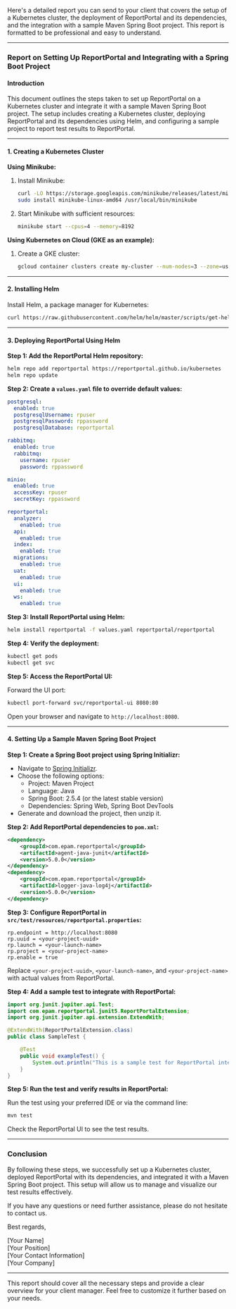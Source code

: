 Here's a detailed report you can send to your client that covers the setup of a Kubernetes cluster, the deployment of ReportPortal and its dependencies, and the integration with a sample Maven Spring Boot project. This report is formatted to be professional and easy to understand.

---

### Report on Setting Up ReportPortal and Integrating with a Spring Boot Project

#### Introduction
This document outlines the steps taken to set up ReportPortal on a Kubernetes cluster and integrate it with a sample Maven Spring Boot project. The setup includes creating a Kubernetes cluster, deploying ReportPortal and its dependencies using Helm, and configuring a sample project to report test results to ReportPortal.

---

#### 1. Creating a Kubernetes Cluster

**Using Minikube:**

1. Install Minikube:
    ```bash
    curl -LO https://storage.googleapis.com/minikube/releases/latest/minikube-linux-amd64
    sudo install minikube-linux-amd64 /usr/local/bin/minikube
    ```

2. Start Minikube with sufficient resources:
    ```bash
    minikube start --cpus=4 --memory=8192
    ```

**Using Kubernetes on Cloud (GKE as an example):**

1. Create a GKE cluster:
    ```bash
    gcloud container clusters create my-cluster --num-nodes=3 --zone=us-central1-a
    ```

---

#### 2. Installing Helm

Install Helm, a package manager for Kubernetes:
```bash
curl https://raw.githubusercontent.com/helm/helm/master/scripts/get-helm-3 | bash
```

---

#### 3. Deploying ReportPortal Using Helm

**Step 1: Add the ReportPortal Helm repository:**

```bash
helm repo add reportportal https://reportportal.github.io/kubernetes
helm repo update
```

**Step 2: Create a `values.yaml` file to override default values:**

```yaml
postgresql:
  enabled: true
  postgresqlUsername: rpuser
  postgresqlPassword: rppassword
  postgresqlDatabase: reportportal

rabbitmq:
  enabled: true
  rabbitmq:
    username: rpuser
    password: rppassword

minio:
  enabled: true
  accessKey: rpuser
  secretKey: rppassword

reportportal:
  analyzer:
    enabled: true
  api:
    enabled: true
  index:
    enabled: true
  migrations:
    enabled: true
  uat:
    enabled: true
  ui:
    enabled: true
  ws:
    enabled: true
```

**Step 3: Install ReportPortal using Helm:**

```bash
helm install reportportal -f values.yaml reportportal/reportportal
```

**Step 4: Verify the deployment:**

```bash
kubectl get pods
kubectl get svc
```

**Step 5: Access the ReportPortal UI:**

Forward the UI port:
```bash
kubectl port-forward svc/reportportal-ui 8080:80
```

Open your browser and navigate to `http://localhost:8080`.

---

#### 4. Setting Up a Sample Maven Spring Boot Project

**Step 1: Create a Spring Boot project using Spring Initializr:**

- Navigate to [Spring Initializr](https://start.spring.io/).
- Choose the following options:
  - Project: Maven Project
  - Language: Java
  - Spring Boot: 2.5.4 (or the latest stable version)
  - Dependencies: Spring Web, Spring Boot DevTools
- Generate and download the project, then unzip it.

**Step 2: Add ReportPortal dependencies to `pom.xml`:**

```xml
<dependency>
    <groupId>com.epam.reportportal</groupId>
    <artifactId>agent-java-junit</artifactId>
    <version>5.0.0</version>
</dependency>
<dependency>
    <groupId>com.epam.reportportal</groupId>
    <artifactId>logger-java-log4j</artifactId>
    <version>5.0.0</version>
</dependency>
```

**Step 3: Configure ReportPortal in `src/test/resources/reportportal.properties`:**

```properties
rp.endpoint = http://localhost:8080
rp.uuid = <your-project-uuid>
rp.launch = <your-launch-name>
rp.project = <your-project-name>
rp.enable = true
```

Replace `<your-project-uuid>`, `<your-launch-name>`, and `<your-project-name>` with actual values from ReportPortal.

**Step 4: Add a sample test to integrate with ReportPortal:**

```java
import org.junit.jupiter.api.Test;
import com.epam.reportportal.junit5.ReportPortalExtension;
import org.junit.jupiter.api.extension.ExtendWith;

@ExtendWith(ReportPortalExtension.class)
public class SampleTest {

    @Test
    public void exampleTest() {
        System.out.println("This is a sample test for ReportPortal integration.");
    }
}
```

**Step 5: Run the test and verify results in ReportPortal:**

Run the test using your preferred IDE or via the command line:

```bash
mvn test
```

Check the ReportPortal UI to see the test results.

---

### Conclusion

By following these steps, we successfully set up a Kubernetes cluster, deployed ReportPortal with its dependencies, and integrated it with a Maven Spring Boot project. This setup will allow us to manage and visualize our test results effectively.

If you have any questions or need further assistance, please do not hesitate to contact us.

Best regards,

[Your Name]  
[Your Position]  
[Your Contact Information]  
[Your Company]

---

This report should cover all the necessary steps and provide a clear overview for your client manager. Feel free to customize it further based on your needs.
